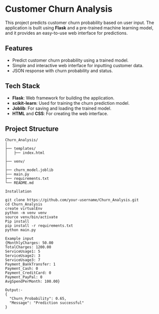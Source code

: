 # Customer Churn Analysis

This project predicts customer churn probability based on user input. The application is built using **Flask** and a pre-trained machine learning model, and it provides an easy-to-use web interface for predictions.

## Features
- Predict customer churn probability using a trained model.
- Simple and interactive web interface for inputting customer data.
- JSON response with churn probability and status.

## Tech Stack
- **Flask**: Web framework for building the application.
- **scikit-learn**: Used for training the churn prediction model.
- **Joblib**: For saving and loading the trained model.
- **HTML** and **CSS**: For creating the web interface.

## Project Structure
```plaintext
Churn_Analysis/
│
├── templates/
│   ├── index.html       
│
├── venv/                
│
├── churn_model.joblib     
├── main.py              
├── requirements.txt     
└── README.md      

Installation
      
git clone https://github.com/your-username/Churn_Analysis.git
cd Churn_Analysis
create virtualEnv
python -m venv venv
source venv/bin/activate
Pip install
pip install -r requirements.txt
python main.py

Example input
{MonthlyCharges: 50.00
TotalCharges: 1200.00
ServiceUsage1: 5
ServiceUsage2: 3
ServiceUsage3: 7
Payment_BankTransfer: 1
Payment_Cash: 0
Payment_CreditCard: 0
Payment_PayPal: 0
AvgSpendPerMonth: 100.00}

Output:-
{
  "Churn_Probability": 0.65,
  "Message": "Prediction successful"
}
